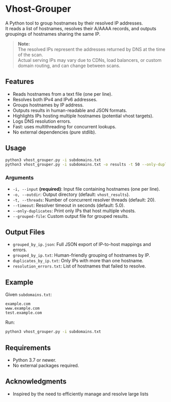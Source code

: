 # Vhost-Grouper

A Python tool to group hostnames by their resolved IP addresses.  
It reads a list of hostnames, resolves their A/AAAA records, and outputs groupings of hostnames sharing the same IP.

> **Note:**  
> The resolved IPs represent the addresses returned by DNS at the time of the scan.  
> Actual serving IPs may vary due to CDNs, load balancers, or custom domain routing, and can change between scans.

## Features

- Reads hostnames from a text file (one per line).
- Resolves both IPv4 and IPv6 addresses.
- Groups hostnames by IP address.
- Outputs results in human-readable and JSON formats.
- Highlights IPs hosting multiple hostnames (potential vhost targets).
- Logs DNS resolution errors.
- Fast: uses multithreading for concurrent lookups.
- No external dependencies (pure stdlib).

## Usage

```bash
python3 vhost_grouper.py -i subdomains.txt
python3 vhost_grouper.py -i subdomains.txt -o results -t 50 --only-duplicates
```

### Arguments

- `-i, --input` **(required)**: Input file containing hostnames (one per line).
- `-o, --outdir`: Output directory (default: `vhost_results`).
- `-t, --threads`: Number of concurrent resolver threads (default: 20).
- `--timeout`: Resolver timeout in seconds (default: 5.0).
- `--only-duplicates`: Print only IPs that host multiple vhosts.
- `--grouped-file`: Custom output file for grouped results.

## Output Files

- `grouped_by_ip.json`: Full JSON export of IP-to-host mappings and errors.
- `grouped_by_ip.txt`: Human-friendly grouping of hostnames by IP.
- `duplicates_by_ip.txt`: Only IPs with more than one hostname.
- `resolution_errors.txt`: List of hostnames that failed to resolve.

## Example

Given `subdomains.txt`:
```
example.com
www.example.com
test.example.com
```

Run:
```bash
python3 vhost_grouper.py -i subdomains.txt
```

## Requirements

- Python 3.7 or newer.
- No external packages required.

## Acknowledgments

- Inspired by the need to efficiently manage and resolve large lists
